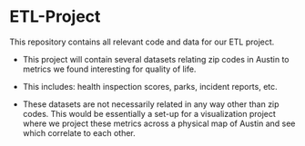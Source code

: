 # ETL-Project
This repository contains all relevant code and data for our ETL project. 


* This project will contain several datasets relating zip codes in Austin to metrics we found interesting for quality of life.

* This includes: health inspection scores, parks, incident reports, etc. 

* These datasets are not necessarily related in any way other than zip codes. This would be essentially a set-up for a visualization project where we project these metrics across a physical map of Austin and see which correlate to each other. 


